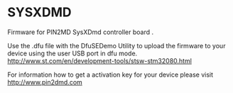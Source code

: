 # SYSXDMD

Firmware for PIN2MD SysXDmd controller board .

Use the .dfu file with the DfuSEDemo Utility to upload the firmware to your device
using the user USB port in dfu mode.
http://www.st.com/en/development-tools/stsw-stm32080.html

For information how to get a activation key for your device 
please visit http://www.pin2dmd.com
